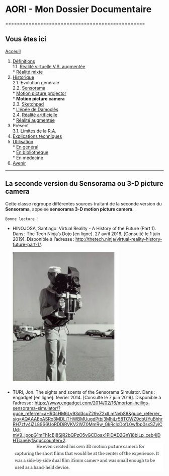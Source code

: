 # AORI - Mon Dossier Documentaire
================================================
## Vous êtes ici
[Acceuil](Introduction.md)

1. [Définitions](Definition.md)  
  1.1. [Réalité virtuelle V.S. augmentée](vs.md)    
         * [Réalité mixte](mixed.md)  
2. [Historique](Histoire.md)  
  2.1. Evolution générale  
  2.2. [Sensorama](sensorama.md)  
         * [Motion picture projector](premierei.md)   
         * **Motion picture camera**  
  2.3. [Sketchpad](logiciel.md)  
         * [L'épée de Damoclès](epee.md)  
  2.4. [Réalité artificielle](rearti.md)  
         * [Réalité augmentée](ra.md)  
3. Présent  
  3.1. Limites de la R.A.  
4. [Explications techniques](Fonctionnement.md)  
5. [Utilisation](utilisation.md)  
         * [En général](engeneral.md)  
         * [En bibliothèque](bibli.md)  
         * En médecine  
 6. [Avenir](Avenir.md)  


-----------------------------------------------
**La seconde version** du __Sensorama__ ou **3-D picture camera**  
----------------------------------------------------------------------------------------------------------------------------------------
Cette classe regroupe différentes sources traitant de la seconde version du __Sensorama__, appelée **sensorama 3-D motion picture camera**.

````
Bonne lecture !
````

*  HINOJOSA, Santiago. Virtual Reality - A History of the Future (Part 1). Dans : The Tech Ninja’s Dojo [en ligne]. 27 avril 2016. [Consulté le 1 juin 2019]. Disponible à l’adresse : http://thetech.ninja/virtual-reality-history-future-part-1/.  
![senso photo](/Images/senso9.JPG)  

* TURI, Jon. The sights and scents of the Sensorama Simulator. Dans : engadget [en ligne]. février 2014. [Consulté le 7 juin 2019]. Disponible à l’adresse : https://www.engadget.com/2014/02/16/morton-heiligs-sensorama-simulator/?guce_referrer=aHR0cHM6Ly93d3cuZ29vZ2xlLmNvbS8&guce_referrer_sig=AQAAAEpASRo3MDLiTHWBMUugdPtbj3MhjLr58TCWZ9cbUYuBhhrRH7zfv4jZL89S6UoRDDiRVKV2WZ0MmRw_GkRclcDofL0wfbp0sxSZyiCUd-mV9_jpopG1mFh1cBj8SjR2bQPzO5vGCDoax1PiDAD2GnYj8blLp_ceb4jDHTcue6yf&guccounter=2.  
![senso explications](/Images/senso10.JPG)  
